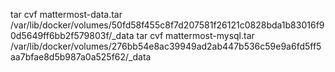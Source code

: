 tar cvf mattermost-data.tar /var/lib/docker/volumes/50fd58f455c8f7d207581f26121c0828bda1b83016f90d5649ff6bb2f579803f/\_data
tar cvf mattermost-mysql.tar /var/lib/docker/volumes/276bb54e8ac39949ad2ab447b536c59e9a6fd5ff5aa7bfae8d5b987a0a525f62/\_data
